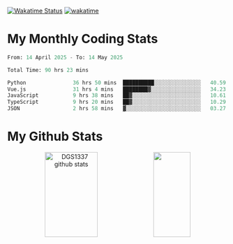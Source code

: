 [![Wakatime Status](https://github.com/noopurphalak/noopurphalak/workflows/wakatime-status-update/badge.svg)](https://github.com/noopurphalak/noopurphalak/actions/workflows/main.yml)
[![wakatime](https://wakatime.com/badge/user/80ace140-ef40-4fdd-b8ed-f3be3d2e1aea.svg)](https://wakatime.com/@80ace140-ef40-4fdd-b8ed-f3be3d2e1aea)

# My Monthly Coding Stats

<!--START_SECTION:waka-->

```python
From: 14 April 2025 - To: 14 May 2025

Total Time: 90 hrs 23 mins

Python               36 hrs 50 mins  ██████████░░░░░░░░░░░░░░░   40.59 %
Vue.js               31 hrs 4 mins   ████████▓░░░░░░░░░░░░░░░░   34.23 %
JavaScript           9 hrs 38 mins   ██▓░░░░░░░░░░░░░░░░░░░░░░   10.61 %
TypeScript           9 hrs 20 mins   ██▓░░░░░░░░░░░░░░░░░░░░░░   10.29 %
JSON                 2 hrs 58 mins   ▓░░░░░░░░░░░░░░░░░░░░░░░░   03.27 %
```

<!--END_SECTION:waka-->

# My Github Stats
<div style="text-align: center;">
  <img width="49%" height="195px" src="https://github-readme-stats-sigma-five.vercel.app/api?username=noopurphalak&show_icons=true&count_private=true&hide_border=true&title_color=00FFFF&icon_color=00FFFF&text_color=00FFFF&bg_color=0d1117" alt="DGS1337 github stats" />
  <img width="41%" height="195px" src="https://github-readme-stats-sigma-five.vercel.app/api/top-langs/?username=noopurphalak&layout=compact&hide_border=true&title_color=00FFFF&text_color=00FFFF&bg_color=0d1117" />
</div>
